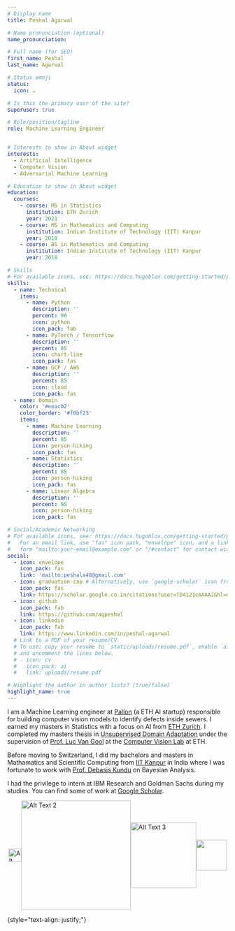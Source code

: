 ```yaml
---
# Display name
title: Peshal Agarwal

# Name pronunciation (optional)
name_pronunciation:

# Full name (for SEO)
first_name: Peshal
last_name: Agarwal

# Status emoji
status:
  icon: ☕️

# Is this the primary user of the site?
superuser: true

# Role/position/tagline
role: Machine Learning Engineer


# Interests to show in About widget
interests:
  - Artificial Intelligence
  - Computer Vision
  - Adversarial Machine Learning

# Education to show in About widget
education:
  courses:
    - course: MS in Statistics
      institution: ETH Zurich
      year: 2021
    - course: MS in Mathematics and Computing
      institution: Indian Institute of Technology (IIT) Kanpur
      year: 2018
    - course: BS in Mathematics and Computing
      institution: Indian Institute of Technology (IIT) Kanpur
      year: 2018

# Skills
# For available icons, see: https://docs.hugoblox.com/getting-started/page-builder/#icons
skills:
  - name: Technical
    items:
      - name: Python
        description: ''
        percent: 90
        icon: python
        icon_pack: fab
      - name: PyTorch / Tensorflow
        description: ''
        percent: 85
        icon: chart-line
        icon_pack: fas
      - name: GCP / AWS
        description: ''
        percent: 85
        icon: cloud
        icon_pack: fas
  - name: Domain
    color: '#eeac02'
    color_border: '#f0bf23'
    items:
      - name: Machine Learning
        description: ''
        percent: 85
        icon: person-hiking
        icon_pack: fas
      - name: Statistics
        description: ''
        percent: 85
        icon: person-hiking
        icon_pack: fas
      - name: Linear Algebra
        description: ''
        percent: 95
        icon: person-hiking
        icon_pack: fas

# Social/Academic Networking
# For available icons, see: https://docs.hugoblox.com/getting-started/page-builder/#icons
#   For an email link, use "fas" icon pack, "envelope" icon, and a link in the
#   form "mailto:your-email@example.com" or "/#contact" for contact widget.
social:
  - icon: envelope
    icon_pack: fas
    link: 'mailto:peshala48@gmail.com'
  - icon: graduation-cap # Alternatively, use `google-scholar` icon from `ai` icon pack
    icon_pack: fas
    link: https://scholar.google.co.in/citations?user=TD4121cAAAAJ&hl=en
  - icon: github
    icon_pack: fab
    link: https://github.com/agpeshal
  - icon: linkedin
    icon_pack: fab
    link: https://www.linkedin.com/in/peshal-agarwal
  # Link to a PDF of your resume/CV.
  # To use: copy your resume to `static/uploads/resume.pdf`, enable `ai` icons in `params.yaml`,
  # and uncomment the lines below.
  # - icon: cv
  #   icon_pack: ai
  #   link: uploads/resume.pdf

# Highlight the author in author lists? (true/false)
highlight_name: true
---
```


I am a Machine Learning engineer at [Pallon](http://www.pallon.com) (a ETH AI startup) responsible for building computer vision models to identify defects inside sewers. I earned my masters in Statistics with a focus on AI from [ETH Zurich](https://ethz.ch/en.html). I completed my masters thesis in [Unsupervised Domain Adaptation](uploads/ETH_thesis_report.pdf) under the supervision of [Prof. Luc Van Gool](https://scholar.google.co.in/citations?user=TwMib_QAAAAJ&hl=en) at the [Computer Vision Lab](https://vision.ee.ethz.ch/) at ETH.

Before moving to Switzerland, I did my bachelors and masters in Mathamatics and Scientific Computing from [IIT Kanpur](https://www.iitk.ac.in/) in India where I was fortunate to work with [Prof. Debasis Kundu](https://scholar.google.com/citations?user=yq8z1rIAAAAJ&hl=en) on Bayesian Analysis.

I had the privilege to intern at IBM Research and Goldman Sachs during my studies. You can find some of work at [Google Scholar](https://scholar.google.co.in/citations?user=TD4121cAAAAJ&hl=en).


<div style="display: flex; flex-direction: row; justify-content: center; align-items: center;">
    <img src="https://upload.wikimedia.org/wikipedia/commons/thumb/9/99/ETH_Z%C3%BCrich_Logo_black.svg/192px-ETH_Z%C3%BCrich_Logo_black.svg.png" alt="Alt Text 1" style="width: auto; height: 30px;">
    <img src="https://sarkarijobtrend.com/storage/2022/07/iitk-logo.png" alt="Alt Text 2" style="width: 250px; height: auto;">
    <img src="https://imageio.forbes.com/specials-images/imageserve/62f12d261c21e21259d408c4/IBM/960x0.jpg" alt="Alt Text 3" style="width: 150px; height: auto;">
    <img src="https://upload.wikimedia.org/wikipedia/commons/6/61/Goldman_Sachs.svg" style="width:70px; height: auto">
</div>

{style="text-align: justify;"}
